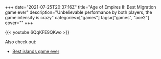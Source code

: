 +++
date="2021-07-25T20:37:16Z"
title="Age of Empires II: Best Migration game ever"
description="Unbelievable performance by both players, the game intensity is crazy"
categories=["games"]
tags=["games", "aoe2"]
cover=""
+++

{{< youtube 6QqKFE9QKwo >}}

Also check out:
* [Best islands game ever](/posts/best-islands-game-ever)